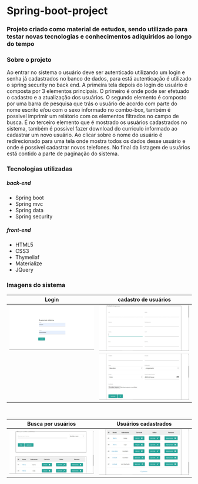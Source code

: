 # Spring-boot-project
### Projeto criado como material de estudos, sendo utilizado para testar novas tecnologias e conhecimentos adiquiridos ao longo do tempo 

### Sobre o projeto 
Ao entrar no sistema o usuário deve ser autenticado utilizando um login e senha já cadastrados no banco de dados, para está autenticação é utilizado o spring security no back end. A primeira tela depois do login do usuário é composta por 3 elementos principais. O primeiro é onde pode ser efetuado o cadastro e a atualização dos usuários. O segundo elemento é composto por uma barra de pesquisa que trás o usuário de acordo com parte do nome escrito e/ou com o sexo informado no combo-box, também é possivel imprimir um relátorio com os elementos filtrados no campo de busca. É no terceiro elemento que é mostrado os usuários cadastrados no sistema, também é possivel fazer download do curriculo informado ao cadastrar um novo usuário. Ao clicar sobre o nome do usuário é redirecionado para uma tela onde mostra todos os dados desse usuário e onde é possivel cadastrar novos telefones. No final da listagem de usuários está contido a parte de paginação do sistema.

### Tecnologias utilizadas 
##### back-end
- Spring boot
- Spring mvc
- Spring data
- Spring security

##### front-end
- HTML5 
- CSS3
- Thymeliaf
- Materialize
- JQuery

### Imagens do sistema
<table>
	<thead>
    	<tr>
      		<th>Login</th>
      		<th>cadastro de usuários</th>
   	 	</tr>
  	</thead>
	<tbody>
		<tr>
			<td>
				<img src="https://github.com/Mickael843/Spring-boot-project/blob/master/login.jpeg" width="500">
			</td>
			<td>
				<img src="https://github.com/Mickael843/Spring-boot-project/blob/master/tela1_form1_parte1.jpeg" width="500">
			</td>
		</tr>
		<tr>
			<td></td>
			<td>
				<img src="https://github.com/Mickael843/Spring-boot-project/blob/master/tela1_form1_parte2.jpeg" width="500">
			</td>
		</tr>
	</tbody>
</table>
<br />
<table>
	<thead>
    	<tr>
      		<th>Busca por usuários</th>
      		<th>Usuários cadastrados</th>
   	 	</tr>
  	</thead>
	<tbody>
		<tr>
			<td>
				<img src="https://github.com/Mickael843/Spring-boot-project/blob/master/tela1_buscaUsuario.jpeg" width="500">
			</td>
			<td>
				<img src="https://github.com/Mickael843/Spring-boot-project/blob/master/tela1_listaDeUsuarios.jpeg" width="500">
			</td>
		</tr>
	</tbody>
</table>



